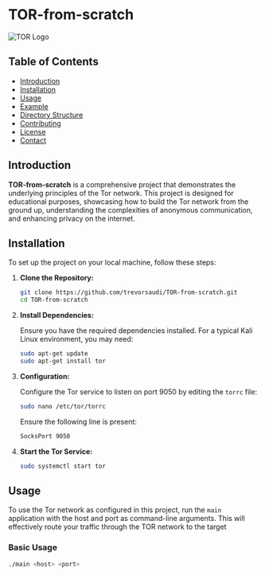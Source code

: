 # TOR-from-scratch

![TOR Logo](https://static1.xdaimages.com/wordpress/wp-content/uploads/2018/09/tor-logo.jpeg)

## Table of Contents

- [Introduction](#introduction)
- [Installation](#installation)
- [Usage](#usage)
- [Example](#example)
- [Directory Structure](#directory-structure)
- [Contributing](#contributing)
- [License](#license)
- [Contact](#contact)

## Introduction

**TOR-from-scratch** is a comprehensive project that demonstrates the underlying principles of the Tor network. This project is designed for educational purposes, showcasing how to build the Tor network from the ground up, understanding the complexities of anonymous communication, and enhancing privacy on the internet.

## Installation

To set up the project on your local machine, follow these steps:

1. **Clone the Repository:**

    ```bash
    git clone https://github.com/trevorsaudi/TOR-from-scratch.git
    cd TOR-from-scratch
    ```

2. **Install Dependencies:**

    Ensure you have the required dependencies installed. For a typical Kali Linux environment, you may need:

    ```bash
    sudo apt-get update
    sudo apt-get install tor
    ```

3. **Configuration:**

    Configure the Tor service to listen on port 9050 by editing the `torrc` file:

    ```bash
    sudo nano /etc/tor/torrc
    ```

    Ensure the following line is present:

    ```bash
    SocksPort 9050
    ```

4. **Start the Tor Service:**

    ```bash
    sudo systemctl start tor
    ```

## Usage

To use the Tor network as configured in this project, run the `main` application with the host and port as command-line arguments. This will effectively route your traffic through the TOR network to the target

### Basic Usage

```bash
./main <host> <port>
